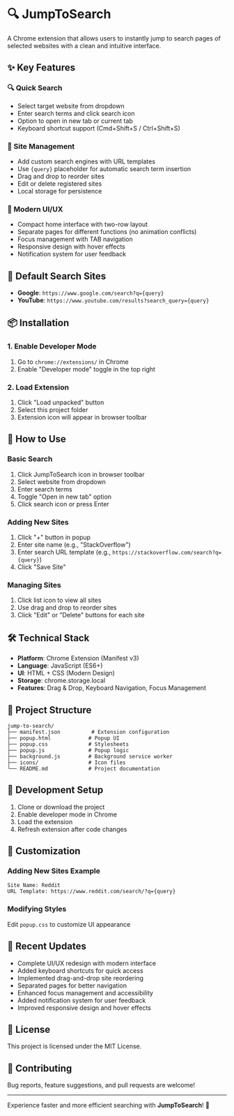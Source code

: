 # 🔍 JumpToSearch

A Chrome extension that allows users to instantly jump to search pages of selected websites with a clean and intuitive interface.

## ✨ Key Features

### 🔍 Quick Search

- Select target website from dropdown
- Enter search terms and click search icon
- Option to open in new tab or current tab
- Keyboard shortcut support (Cmd+Shift+S / Ctrl+Shift+S)

### 🏪 Site Management

- Add custom search engines with URL templates
- Use `{query}` placeholder for automatic search term insertion
- Drag and drop to reorder sites
- Edit or delete registered sites
- Local storage for persistence

### 🎨 Modern UI/UX

- Compact home interface with two-row layout
- Separate pages for different functions (no animation conflicts)
- Focus management with TAB navigation
- Responsive design with hover effects
- Notification system for user feedback

## 🚀 Default Search Sites

- **Google**: `https://www.google.com/search?q={query}`
- **YouTube**: `https://www.youtube.com/results?search_query={query}`

## 📦 Installation

### 1. Enable Developer Mode

1. Go to `chrome://extensions/` in Chrome
2. Enable "Developer mode" toggle in the top right

### 2. Load Extension

1. Click "Load unpacked" button
2. Select this project folder
3. Extension icon will appear in browser toolbar

## 🎯 How to Use

### Basic Search

1. Click JumpToSearch icon in browser toolbar
2. Select website from dropdown
3. Enter search terms
4. Toggle "Open in new tab" option
5. Click search icon or press Enter

### Adding New Sites

1. Click "+" button in popup
2. Enter site name (e.g., "StackOverflow")
3. Enter search URL template (e.g., `https://stackoverflow.com/search?q={query}`)
4. Click "Save Site"

### Managing Sites

1. Click list icon to view all sites
2. Use drag and drop to reorder sites
3. Click "Edit" or "Delete" buttons for each site

## 🛠️ Technical Stack

- **Platform**: Chrome Extension (Manifest v3)
- **Language**: JavaScript (ES6+)
- **UI**: HTML + CSS (Modern Design)
- **Storage**: chrome.storage.local
- **Features**: Drag & Drop, Keyboard Navigation, Focus Management

## 📁 Project Structure

```
jump-to-search/
├── manifest.json          # Extension configuration
├── popup.html            # Popup UI
├── popup.css             # Stylesheets
├── popup.js              # Popup logic
├── background.js         # Background service worker
├── icons/                # Icon files
└── README.md             # Project documentation
```

## 🔧 Development Setup

1. Clone or download the project
2. Enable developer mode in Chrome
3. Load the extension
4. Refresh extension after code changes

## 🎨 Customization

### Adding New Sites Example

```
Site Name: Reddit
URL Template: https://www.reddit.com/search/?q={query}
```

### Modifying Styles

Edit `popup.css` to customize UI appearance

## 🚀 Recent Updates

- Complete UI/UX redesign with modern interface
- Added keyboard shortcuts for quick access
- Implemented drag-and-drop site reordering
- Separated pages for better navigation
- Enhanced focus management and accessibility
- Added notification system for user feedback
- Improved responsive design and hover effects

## 📝 License

This project is licensed under the MIT License.

## 🤝 Contributing

Bug reports, feature suggestions, and pull requests are welcome!

---

Experience faster and more efficient searching with **JumpToSearch**! 🚀
